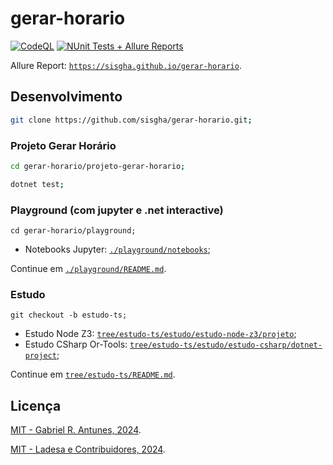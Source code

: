 # gerar-horario

[![CodeQL](https://github.com/sisgha/gerar-horario/actions/workflows/github-code-scanning/codeql/badge.svg)](https://github.com/sisgha/gerar-horario/actions/workflows/github-code-scanning/codeql)
[![NUnit Tests + Allure Reports](https://github.com/sisgha/gerar-horario/actions/workflows/test-and-deploy.yml/badge.svg)](https://github.com/sisgha/gerar-horario/actions/workflows/test-and-deploy.yml)

Allure Report: [`https://sisgha.github.io/gerar-horario`](https://sisgha.github.io/gerar-horario).

## Desenvolvimento

```sh
git clone https://github.com/sisgha/gerar-horario.git;
```

### Projeto Gerar Horário

```sh
cd gerar-horario/projeto-gerar-horario;
```

```sh
dotnet test;
```

### Playground (com jupyter e .net interactive)

```
cd gerar-horario/playground;
```

- Notebooks Jupyter: [`./playground/notebooks`](./playground/notebooks);

Continue em [`./playground/README.md`](./playground/README.md).

### Estudo

```
git checkout -b estudo-ts;
```

- Estudo Node Z3: [`tree/estudo-ts/estudo/estudo-node-z3/projeto`](https://github.com/sisgha/gerar-horario/tree/estudo-ts/estudo/estudo-node-z3/projeto);
- Estudo CSharp Or-Tools: [`tree/estudo-ts/estudo/estudo-csharp/dotnet-project`](https://github.com/sisgha/gerar-horario/tree/estudo-ts/estudo/estudo-csharp/dotnet-project);

Continue em [`tree/estudo-ts/README.md`](https://github.com/sisgha/gerar-horario/blob/estudo-ts/README.md).

## Licença

[MIT - Gabriel R. Antunes, 2024](./LICENSE).

[MIT - Ladesa e Contribuidores, 2024](./LICENSE).
